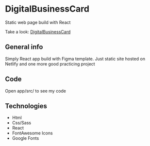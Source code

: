 # DigitalBusinessCard

Static web page build with React

Take a look: [DigitalBusinessCard](https://digitalbusinesscardreact.netlify.app/)

## General info

Simply React app build with Figma template. Just static site hosted on Netlify and one more good practicing project

## Code

Open app/src/ to see my code

## Technologies

* Html
* Css/Sass
* React
* FontAwesome Icons
* Google Fonts
